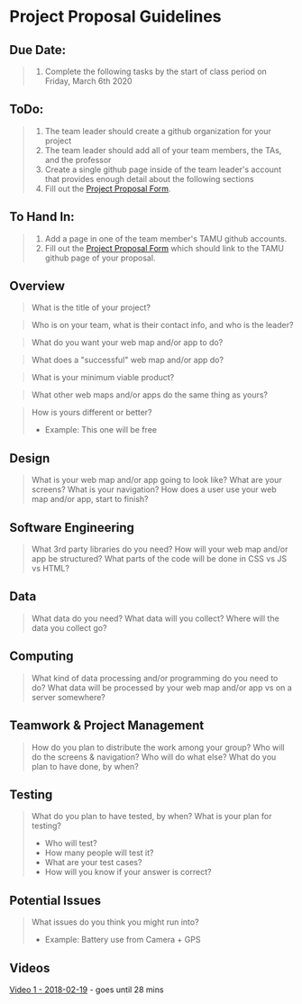 # Project Proposal Guidelines

## Due Date:
> 1. Complete the following tasks by the start of class period on Friday, March 6th 2020

## ToDo:
> 1. The team leader should create a github organization for your project
> 2. The team leader should add all of your team members, the TAs, and the professor
> 3. Create a single github page inside of the team leader's account that provides enough detail about the following sections
> 4. Fill out the [Project Proposal Form](https://forms.gle/4LPt4TeMcHbjfYUZ6).

## To Hand In:
> 1. Add a page in one of the team member's TAMU github accounts.
> 2. Fill out the [Project Proposal Form](https://forms.gle/4LPt4TeMcHbjfYUZ6) which should link to the TAMU github page of  your proposal.

## Overview
> What is the title of your project?

> Who is on your team, what is their contact info, and who is the leader?

> What do you want your web map and/or app to do?

> What does a "successful" web map and/or app do? 

> What is your minimum viable product?

> What other web maps and/or apps do the same thing as yours? 

> How is yours different or better?
> - Example: This one will be free

## Design
> What is your web map and/or app going to look like?
> What are your screens?
> What is your navigation?
> How does a user use your web map and/or app, start to finish?

## Software Engineering
> What 3rd party libraries do you need?
> How will your web map and/or app be structured?
> What parts of the code will be done in CSS vs JS vs HTML?

## Data
> What data do you need?
> What data will you collect?
> Where will the data you collect go?

## Computing
> What kind of data processing and/or programming do you need to do?
> What data will be processed by your web map and/or app vs on a server somewhere?

## Teamwork & Project Management
> How do you plan to distribute the work among your group?
> Who will do the screens & navigation?
> Who will do what else?
> What do you plan to have done, by when?

## Testing
> What do you plan to have tested, by when?
> What is your plan for testing?
> - Who will test?
> - How many people will test it?
> - What are your test cases?
> - How will you know if your answer is correct?
 
 ## Potential Issues
 > What issues do you think you might run into?
 > - Example: Battery use from Camera + GPS

## Videos
[Video 1 - 2018-02-19](https://youtu.be/SsfXjam6H40) - goes until 28 mins
